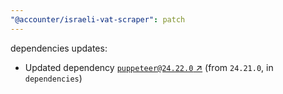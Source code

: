 ```yaml
---
"@accounter/israeli-vat-scraper": patch
---
```

dependencies updates:
  - Updated dependency [`puppeteer@24.22.0` ↗︎](https://www.npmjs.com/package/puppeteer/v/24.22.0) (from `24.21.0`, in `dependencies`)
